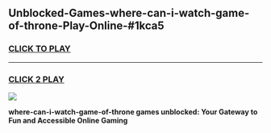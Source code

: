 
## Unblocked-Games-where-can-i-watch-game-of-throne-Play-Online-#1kca5
<h3>
<a href="https://premium.freeplayer.one?title=where-can-i-watch-game-of-throne&ref=27F">CLICK TO PLAY</a></h3>
<hr>

<h3>
<a href="https://premium.freeplayer.one?title=where-can-i-watch-game-of-throne&ref=27F">CLICK 2 PLAY</a>
  
</h3>

<a href="https://premium.freeplayer.one?title=where-can-i-watch-game-of-throne&ref=27F"><img src="https://clearcache.store/games.png"></a>


**where-can-i-watch-game-of-throne games unblocked: Your Gateway to Fun and Accessible Online Gaming**
